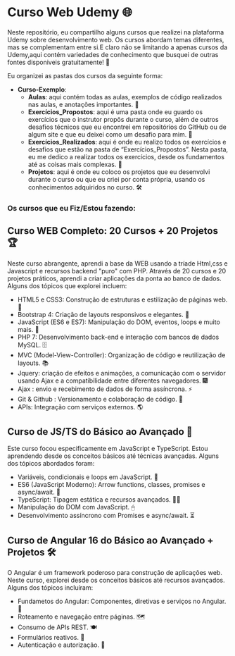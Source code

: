 # Curso Web Udemy 🌐

Neste repositório, eu compartilho alguns cursos que realizei na plataforma Udemy sobre desenvolvimento web. Os cursos abordam temas diferentes, mas se complementam entre si.E claro não se limitando a apenas cursos da Udemy,aqui contém variedades de conhecimento que busquei de outras fontes disponiveis gratuitamente! 🙌

Eu organizei as pastas dos cursos da seguinte forma:

- **Curso-Exemplo**:
  - **Aulas**: aqui contém todas as aulas, exemplos de código realizados nas aulas, e anotações importantes. 📝
  - **Exercícios_Propostos**: aqui é uma pasta onde eu guardo os exercícios que o instrutor propôs durante o curso, além de outros desafios técnicos que eu encontrei em repositórios do GitHub ou de algum site e que eu deixei como um desafio para mim. 💪
  - **Exercícios_Realizados**: aqui é onde eu realizo todos os exercícios e desafios que estão na pasta de “Exercícios_Propostos”. Nesta pasta, eu me dedico a realizar todos os exercícios, desde os fundamentos até as coisas mais complexas. 🚀
  - **Projetos**: aqui é onde eu coloco os projetos que eu desenvolvi durante o curso ou que eu criei por conta própria, usando os conhecimentos adquiridos no curso. 🛠

### Os cursos que eu Fiz/Estou fazendo: 

## Curso WEB Completo: 20 Cursos + 20 Projetos 🏆

Neste curso abrangente, aprendi a base da WEB usando a tríade Html,css e Javascript e recursos backend "puro" com PHP. Através de 20 cursos e 20 projetos práticos, aprendi a criar aplicações da ponta ao banco de dados. Alguns dos tópicos que explorei incluem:


- HTML5 e CSS3: Construção de estruturas e estilização de páginas web. 🎨
- Bootstrap 4: Criação de layouts responsivos e elegantes. 📱
- JavaScript (ES6 e ES7): Manipulação do DOM, eventos, loops e muito mais. 🧠
- PHP 7: Desenvolvimento back-end e interação com bancos de dados MySQL. 🗄
- MVC (Model-View-Controller): Organização de código e reutilização de layouts. 📚
- Jquery: criação de efeitos e animações, a comunicação com o servidor usando Ajax e a compatibilidade entre diferentes navegadores. 🎆
- Ajax : envio e recebimento de dados de forma assíncrona. ⚡
- Git & Github : Versionamento e colaboração de código. 🐙
- APIs: Integração com serviços externos. 🌎


## Curso de JS/TS do Básico ao Avançado 🚀

Este curso focou especificamente em JavaScript e TypeScript. Estou aprendendo desde os conceitos básicos até técnicas avançadas. Alguns dos tópicos abordados foram:

- Variáveis, condicionais e loops em JavaScript. 🔢
- ES6 (JavaScript Moderno): Arrow functions, classes, promises e async/await. 🚀
- TypeScript: Tipagem estática e recursos avançados. 🦸‍♂️
- Manipulação do DOM com JavaScript. 🖱
- Desenvolvimento assíncrono com Promises e async/await. ⏳

## Curso de Angular 16 do Básico ao Avançado + Projetos 🛠

O Angular é um framework poderoso para construção de aplicações web. Neste curso, explorei desde os conceitos básicos até recursos avançados. Alguns dos tópicos incluíram:

- Fundametos do Angular: Componentes, diretivas e serviços no Angular. 🧩
- Roteamento e navegação entre páginas. 🗺
- Consumo de APIs REST. 🍽
- Formulários reativos. 📝
- Autenticação e autorização. 🔐


